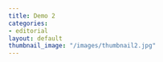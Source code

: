 ```yaml
---
title: Demo 2
categories:
- editorial
layout: default
thumbnail_image: "/images/thumbnail2.jpg"
---
```

